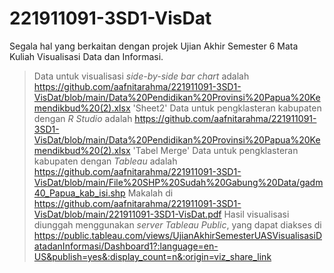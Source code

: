 # 221911091-3SD1-VisDat
Segala hal yang berkaitan dengan projek Ujian Akhir Semester 6 Mata Kuliah Visualisasi Data dan Informasi.

> Data untuk visualisasi _side-by-side bar chart_ adalah https://github.com/aafnitarahma/221911091-3SD1-VisDat/blob/main/Data%20Pendidikan%20Provinsi%20Papua%20Kemendikbud%20(2).xlsx 'Sheet2'
> Data untuk pengklasteran kabupaten dengan _R Studio_ adalah https://github.com/aafnitarahma/221911091-3SD1-VisDat/blob/main/Data%20Pendidikan%20Provinsi%20Papua%20Kemendikbud%20(2).xlsx 'Tabel Merge'
> Data untuk pengklasteran kabupaten dengan _Tableau_ adalah https://github.com/aafnitarahma/221911091-3SD1-VisDat/blob/main/File%20SHP%20Sudah%20Gabung%20Data/gadm40_Papua_kab_isi.shp
> Makalah di https://github.com/aafnitarahma/221911091-3SD1-VisDat/blob/main/221911091-3SD1-VisDat.pdf
> Hasil visualisasi diunggah menggunakan _server Tableau Public_, yang dapat diakses di https://public.tableau.com/views/UjianAkhirSemesterUASVisualisasiDatadanInformasi/Dashboard1?:language=en-US&publish=yes&:display_count=n&:origin=viz_share_link
